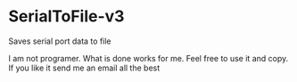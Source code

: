 # SerialToFile-v3
Saves serial port data to file

I am not programer. What is done works for me.
Feel free to use it and copy.
If you like it send me an email 
all the best 
